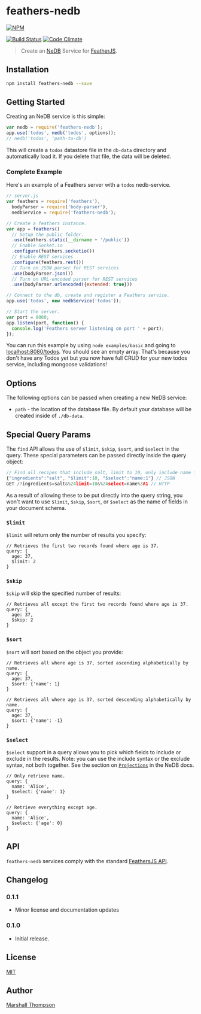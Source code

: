 feathers-nedb
================

[![NPM](https://nodei.co/npm/feathers-nedb.png?downloads=true&stars=true)](https://nodei.co/npm/feathers-nedb/)

[![Build Status](https://travis-ci.org/feathersjs/feathers-nedb.png?branch=master)](https://travis-ci.org/feathersjs/feathers-nedb)
[![Code Climate](https://codeclimate.com/github/feathersjs/feathers-nedb.png)](https://codeclimate.com/github/feathersjs/feathers-nedb)

> Create an [NeDB](https://github.com/louischatriot/nedb) Service for [FeatherJS](https://github.com/feathersjs).

## Installation

```bash
npm install feathers-nedb --save
```

## Getting Started

Creating an NeDB service is this simple:

```js
var nedb = require('feathers-nedb');
app.use('todos', nedb('todos', options));
// nedb('todos', 'path-to-db')
```

This will create a `todos` datastore file in the `db-data` directory and automatically load it.  If you delete that file, the data will be deleted.

### Complete Example

Here's an example of a Feathers server with a `todos` nedb-service.

```js
// server.js
var feathers = require('feathers'),
  bodyParser = require('body-parser'),
  nedbService = require('feathers-nedb');

// Create a feathers instance.
var app = feathers()
  // Setup the public folder.
  .use(feathers.static(__dirname + '/public'))
  // Enable Socket.io
  .configure(feathers.socketio())
  // Enable REST services
  .configure(feathers.rest())
  // Turn on JSON parser for REST services
  .use(bodyParser.json())
  // Turn on URL-encoded parser for REST services
  .use(bodyParser.urlencoded({extended: true}))

// Connect to the db, create and register a Feathers service.
app.use('todos', new nedbService('todos'));

// Start the server.
var port = 8080;
app.listen(port, function() {
  console.log('Feathers server listening on port ' + port);
});
```

You can run this example by using `node examples/basic` and going to [localhost:8080/todos](http://localhost:8080/todos). You should see an empty array. That's because you don't have any Todos yet but you now have full CRUD for your new todos service, including mongoose validations!

## Options

The following options can be passed when creating a new NeDB service:

- `path` - the location of the database file. By default your database will be created inside of `./db-data`.

## Special Query Params
The `find` API allows the use of `$limit`, `$skip`, `$sort`, and `$select` in the query.  These special parameters can be passed directly inside the query object:

```js
// Find all recipes that include salt, limit to 10, only include name field.
{"ingredients":"salt", "$limit":10, "$select":"name:1"} // JSON
GET /?ingredients=salt&%24limit=10&%24select=name%3A1 // HTTP
```

As a result of allowing these to be put directly into the query string, you won't want to use `$limit`, `$skip`, `$sort`, or `$select` as the name of fields in your document schema.

### `$limit`

`$limit` will return only the number of results you specify:

```
// Retrieves the first two records found where age is 37.
query: {
  age: 37,
  $limit: 2
}
```


### `$skip`

`$skip` will skip the specified number of results:

```
// Retrieves all except the first two records found where age is 37.
query: {
  age: 37,
  $skip: 2
}
```


### `$sort`

`$sort` will sort based on the object you provide:

```
// Retrieves all where age is 37, sorted ascending alphabetically by name.
query: {
  age: 37,
  $sort: {'name': 1}
}

// Retrieves all where age is 37, sorted descending alphabetically by name.
query: {
  age: 37,
  $sort: {'name': -1}
}
```


### `$select`
`$select` support in a query allows you to pick which fields to include or exclude in the results.  Note: you can use the include syntax or the exclude syntax, not both together.  See the section on [`Projections`](https://github.com/louischatriot/nedb#projections) in the NeDB docs.
```
// Only retrieve name.
query: {
  name: 'Alice',
  $select: {'name': 1}
}

// Retrieve everything except age.
query: {
  name: 'Alice',
  $select: {'age': 0}
}
```


## API

`feathers-nedb` services comply with the standard [FeathersJS API](http://feathersjs.com/api/#).


## Changelog
### 0.1.1
* Minor license and documentation updates

### 0.1.0
* Initial release.

## License

[MIT](LICENSE)

## Author

[Marshall Thompson](https://github.com/marshallswain)
